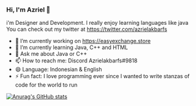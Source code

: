 ### Hi, I'm Azriel 👋

i'm Designer and Development. I really enjoy learning languages like java
You can check out my twitter at https://twitter.com/azrielakbarfs

- 🔭 I’m currently working on https://easyexchange.store
- 🌱 I’m currently learning Java, C++ and HTML
- 💬 Ask me about Java or C++
- 📫 How to reach me: Discord Azrielakbarfs#9818
- 😄 Language: Indonesian & English
- ⚡ Fun fact: I love programming ever since I wanted to write stanzas of code for the world to run


[![Anurag's GitHub stats](https://github-readme-stats.vercel.app/api?username=azrielakbarfs)](https://github.com/anuraghazra/github-readme-stats)


